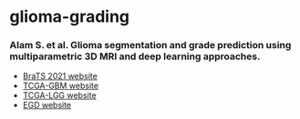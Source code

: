 # glioma-grading


### Alam S. et al. Glioma segmentation and grade prediction using multiparametric 3D MRI and deep learning approaches.

* [BraTS 2021 website](https://www.med.upenn.edu/cbica/brats2021/)
* [TCGA-GBM website](https://wiki.cancerimagingarchive.net/pages/viewpage.action?pageId=1966258)
* [TCGA-LGG website](https://wiki.cancerimagingarchive.net/pages/viewpage.action?pageId=5309188)
* [EGD website](https://xnat.bmia.nl/data/archive/projects/egd)



